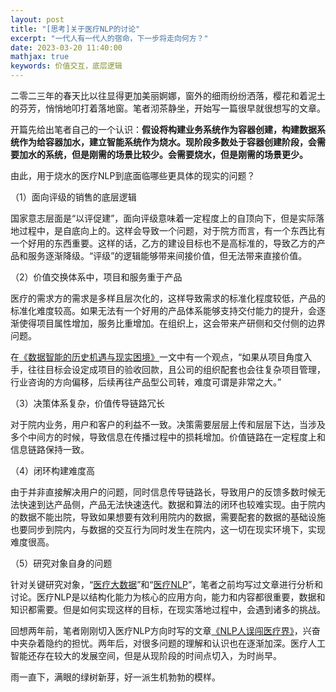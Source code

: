```yaml
---
layout: post
title: "[思考]关于医疗NLP的讨论"
excerpt: "一代人有一代人的宿命，下一步将走向何方？"
date: 2023-03-20 11:40:00
mathjax: true
keywords: 价值交互，底层逻辑
---
```


二零二三年的春天比以往显得更加美丽婀娜，窗外的细雨纷纷洒落，樱花和着泥土的芬芳，悄悄地叩打着落地窗。笔者沏茶静坐，开始写一篇很早就很想写的文章。


开篇先给出笔者自己的一个认识：**假设将构建业务系统作为容器创建，构建数据系统作为给容器加水，建立智能系统作为烧水。现阶段多数处于容器创建阶段，会需要加水的系统，但是刚需的场景比较少。会需要烧水，但是刚需的场景更少。**

由此，用于烧水的医疗NLP到底面临哪些更具体的现实的问题？

（1）面向评级的销售的底层逻辑

国家意志层面是“以评促建”，面向评级意味着一定程度上的自顶向下，但是实际落地过程中，是自底向上的。这样会导致一个问题，对于院方而言，有一个东西比有一个好用的东西重要。这样的话，乙方的建设目标也不是高标准的，导致乙方的产品和服务逐渐降级。“评级”的逻辑能够带来间接价值，但无法带来直接价值。

（2）价值交换体系中，项目和服务重于产品

医疗的需求方的需求是多样且层次化的，这样导致需求的标准化程度较低，产品的标准化难度较高。如果无法有一个好用的产品体系能够支持交付能力的提升，会逐渐使得项目属性增加，服务比重增加。在组织上，这会带来产研侧和交付侧的边界问题。

在[《数据智能的历史机遇与现实困境》](https://mp.weixin.qq.com/s/9v-mw0cj2gp2HG5X3hOqYQ)一文中有一个观点，“如果从项目角度入手，往往目标会设定成项目的验收回款，且公司的组织配套也会往复杂项目管理，行业咨询的方向偏移，后续再往产品型公司转，难度可谓是非常之大。”

（3）决策体系复杂，价值传导链路冗长


对于院内业务，用户和客户的利益不一致。决策需要层层上传和层层下达，当涉及多个中间方的时候，导致信息在传播过程中的损耗增加。价值链路在一定程度上和信息链路保持一致。


（4）闭环构建难度高

由于并非直接解决用户的问题，同时信息传导链路长，导致用户的反馈多数时候无法快速到达产品侧，产品无法快速迭代。数据和算法的闭环也较难实现。由于院内的数据不能出院，导致如果想要有效利用院内的数据，需要配套的数据的基础设施也要同步到院内，与数据的交互行为同时发生在院内，这一切在现实环境下，实现难度很高。


（5）研究对象自身的问题

针对关键研究对象，“[医疗大数据](https://mp.weixin.qq.com/s?__biz=MzU2MTY2ODEzNA==&mid=2247484311&idx=1&sn=51c8761ac9231f8860a2aa2d1e9d1f54&chksm=fc740adecb0383c85e93dfc4b73123355b2f3579c3bf2d15714db44b2bda42209b9744d040e8&token=1707195428&lang=zh_CN#rd)”和“[医疗NLP](https://mp.weixin.qq.com/s?__biz=MzU2MTY2ODEzNA==&mid=2247484361&idx=1&sn=65f0728f6c9e58664179b31dc14cc7c5&chksm=fc740a80cb0383965fcf53ace7f6ae705bde89f02a7f7255eb95e3c9194ce0a94eafbf2fda59&token=1707195428&lang=zh_CN#rd)”，笔者之前均写过文章进行分析和讨论。医疗NLP是以结构化能力为核心的应用方向，能力和内容都很重要，数据和知识都需要。但是如何实现这样的目标，在现实落地过程中，会遇到诸多的挑战。

回想两年前，笔者刚刚切入医疗NLP方向时写的文章[《NLP人误闯医疗界》](https://zhpmatrix.github.io/2021/03/10/medical-survey/)，兴奋中夹杂着隐约的担忧。两年后，对很多问题的理解和认识也在逐渐加深。医疗人工智能还存在较大的发展空间，但是从现阶段的时间点切入，为时尚早。


雨一直下，满眼的绿树新芽，好一派生机勃勃的模样。
